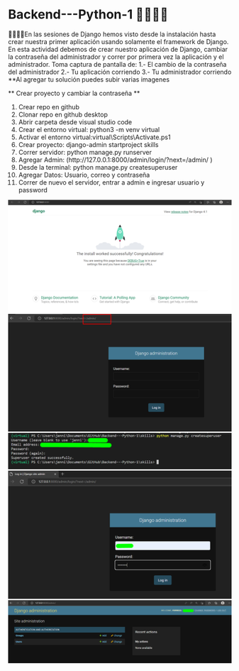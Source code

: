 # Backend---Python-1 🐍👩‍💻💜
🐍👩‍💻💜En las sesiones de Django hemos visto desde la instalación hasta crear nuestra primer aplicación usando solamente el framework de Django.  En esta actividad debemos de crear nuestro aplicación de Django, cambiar la contraseña del administrador y correr por primera vez la aplicación y el administrador.    Toma captura de pantalla de:  1.- El cambio de la contraseña del administrador  2.- Tu aplicación corriendo  3.- Tu administrador corriendo    **Al agregar tu solución puedes subir varias imagenes

** Crear proyecto y cambiar la contraseña **

<ol>
  <li>Crear repo en github</li>
  <li>Clonar repo en github desktop</li>
  <li>Abrir carpeta desde visual studio code</li>
  <li>Crear el entorno virtual: python3 -m venv virtual</li>
  <li>Activar el entorno virtual:virtual\Scripts\Activate.ps1</li>
  <li>Crear proyecto: django-admin startproject skills</li>
  <li>Correr servidor:  python manage.py runserver</li>
  <li>Agregar Admin: (http://127.0.0.1:8000/admin/login/?next=/admin/ )</li>
  <li>Desde la terminal: python manage.py createsuperuser</li>
  <li>Agregar Datos: Usuario, correo y contraseña</li>
  <li>Correr de nuevo el servidor, entrar a admin e ingresar usuario y password</li>
    
  
</ol>

![alt text](https://github.com/ferre55/Backend---Python-1/blob/main/Django%20images/DJANGO_RUNSERVER.png)
![alt text](https://github.com/ferre55/Backend---Python-1/blob/main/Django%20images/admin.png)
![alt text](https://github.com/ferre55/Backend---Python-1/blob/main/Django%20images/super_user_secret.png)
![alt text](https://github.com/ferre55/Backend---Python-1/blob/main/Django%20images/ingresar_admin.png)
![alt text](https://github.com/ferre55/Backend---Python-1/blob/main/Django%20images/django_administration.png)



